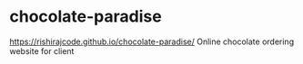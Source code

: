 # chocolate-paradise
https://rishirajcode.github.io/chocolate-paradise/
 Online chocolate ordering website for client
